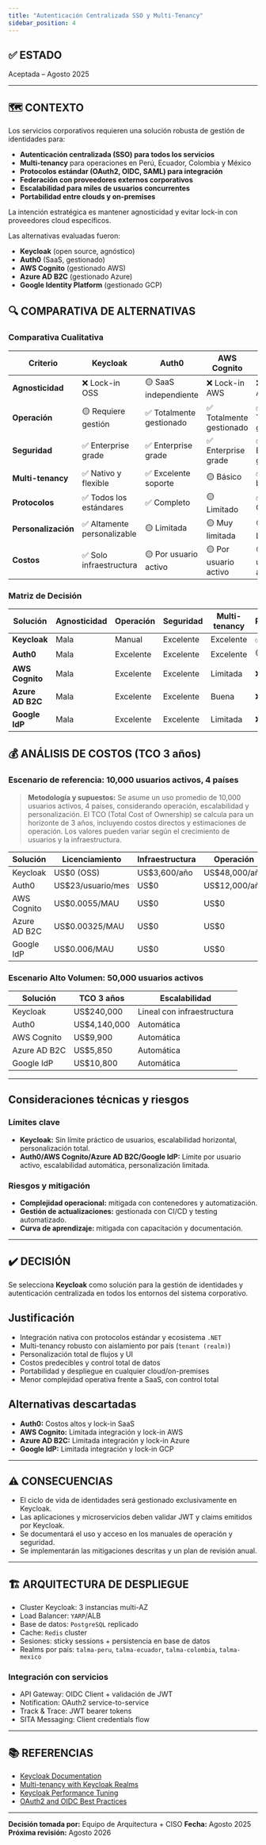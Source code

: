 ```yaml
---
title: "Autenticación Centralizada SSO y Multi-Tenancy"
sidebar_position: 4
---
```


## ✅ ESTADO

Aceptada – Agosto 2025

---

## 🗺️ CONTEXTO

Los servicios corporativos requieren una solución robusta de gestión de identidades para:

- **Autenticación centralizada (SSO) para todos los servicios**
- **Multi-tenancy** para operaciones en Perú, Ecuador, Colombia y México
- **Protocolos estándar (OAuth2, OIDC, SAML) para integración**
- **Federación con proveedores externos corporativos**
- **Escalabilidad para miles de usuarios concurrentes**
- **Portabilidad entre clouds y on-premises**

La intención estratégica es mantener agnosticidad y evitar lock-in con proveedores cloud específicos.

Las alternativas evaluadas fueron:

- **Keycloak** (open source, agnóstico)
- **Auth0** (SaaS, gestionado)
- **AWS Cognito** (gestionado AWS)
- **Azure AD B2C** (gestionado Azure)
- **Google Identity Platform** (gestionado GCP)

## 🔍 COMPARATIVA DE ALTERNATIVAS

### Comparativa Cualitativa

| Criterio | Keycloak | Auth0 | AWS Cognito | Azure AD B2C | Google IdP |
|----------|----------|-------|-------------|--------------|------------|
| **Agnosticidad** | ❌ Lock-in OSS | 🟡 SaaS independiente | ❌ Lock-in AWS | ❌ Lock-in Azure | ❌ Lock-in GCP |
| **Operación** | 🟡 Requiere gestión | ✅ Totalmente gestionado | ✅ Totalmente gestionado | ✅ Totalmente gestionado | ✅ Totalmente gestionado |
| **Seguridad** | ✅ Enterprise grade | ✅ Enterprise grade | ✅ Enterprise grade | ✅ Enterprise grade | ✅ Enterprise grade |
| **Multi-tenancy** | ✅ Nativo y flexible | ✅ Excelente soporte | 🟡 Básico | ✅ Muy bueno | 🟡 Básico |
| **Protocolos** | ✅ Todos los estándares | ✅ Completo | 🟡 Limitado | ✅ Completo | 🟡 Limitado |
| **Personalización** | ✅ Altamente personalizable | 🟡 Limitada | 🟡 Muy limitada | 🟡 Limitada | 🟡 Muy limitada |
| **Costos** | ✅ Solo infraestructura | 🟡 Por usuario activo | 🟡 Por usuario activo | 🟡 Por usuario activo | 🟡 Por usuario activo |

### Matriz de Decisión

| Solución | Agnosticidad | Operación | Seguridad | Multi-tenancy | Recomendación |
|----------|--------------|-----------|-----------|---------------|---------------|
| **Keycloak** | Mala | Manual | Excelente | Excelente | ✅ **Seleccionada** |
| **Auth0** | Mala | Excelente | Excelente | Excelente | 🟡 Alternativa |
| **AWS Cognito** | Mala | Excelente | Excelente | Limitada | ❌ Descartada |
| **Azure AD B2C** | Mala | Excelente | Excelente | Buena | ❌ Descartada |
| **Google IdP** | Mala | Excelente | Excelente | Limitada | ❌ Descartada |

## 💰 ANÁLISIS DE COSTOS (TCO 3 años)

### Escenario de referencia: 10,000 usuarios activos, 4 países

> **Metodología y supuestos:** Se asume un uso promedio de 10,000 usuarios activos, 4 países, considerando operación, escalabilidad y personalización. El TCO (Total Cost of Ownership) se calcula para un horizonte de 3 años, incluyendo costos directos y estimaciones de operación. Los valores pueden variar según el crecimiento de usuarios y la infraestructura.

| Solución | Licenciamiento | Infraestructura | Operación | TCO 3 años |
|----------|----------------|----------------|-----------|------------|
| Keycloak | US$0 (OSS) | US$3,600/año | US$48,000/año | US$154,800 |
| Auth0 | US$23/usuario/mes | US$0 | US$12,000/año | US$864,000 |
| AWS Cognito | US$0.0055/MAU | US$0 | US$0 | US$1,980/año |
| Azure AD B2C | US$0.00325/MAU | US$0 | US$0 | US$1,170/año |
| Google IdP | US$0.006/MAU | US$0 | US$0 | US$2,160/año |

### Escenario Alto Volumen: 50,000 usuarios activos

| Solución | TCO 3 años | Escalabilidad |
|----------|------------|---------------|
| Keycloak | US$240,000 | Lineal con infraestructura |
| Auth0 | US$4,140,000 | Automática |
| AWS Cognito | US$9,900 | Automática |
| Azure AD B2C | US$5,850 | Automática |
| Google IdP | US$10,800 | Automática |

---

## Consideraciones técnicas y riesgos

### Límites clave

- **Keycloak:** Sin límite práctico de usuarios, escalabilidad horizontal, personalización total.
- **Auth0/AWS Cognito/Azure AD B2C/Google IdP:** Límite por usuario activo, escalabilidad automática, personalización limitada.

### Riesgos y mitigación

- **Complejidad operacional:** mitigada con contenedores y automatización.
- **Gestión de actualizaciones:** gestionada con CI/CD y testing automatizado.
- **Curva de aprendizaje:** mitigada con capacitación y documentación.

---

## ✔️ DECISIÓN

Se selecciona **Keycloak** como solución para la gestión de identidades y autenticación centralizada en todos los entornos del sistema corporativo.

## Justificación

- Integración nativa con protocolos estándar y ecosistema `.NET`
- Multi-tenancy robusto con aislamiento por país (`tenant (realm)`)
- Personalización total de flujos y UI
- Costos predecibles y control total de datos
- Portabilidad y despliegue en cualquier cloud/on-premises
- Menor complejidad operativa frente a SaaS, con control total

## Alternativas descartadas

- **Auth0:** Costos altos y lock-in SaaS
- **AWS Cognito:** Limitada integración y lock-in AWS
- **Azure AD B2C:** Limitada integración y lock-in Azure
- **Google IdP:** Limitada integración y lock-in GCP

---

## ⚠️ CONSECUENCIAS

- El ciclo de vida de identidades será gestionado exclusivamente en Keycloak.
- Las aplicaciones y microservicios deben validar JWT y claims emitidos por Keycloak.
- Se documentará el uso y acceso en los manuales de operación y seguridad.
- Se implementarán las mitigaciones descritas y un plan de revisión anual.

---

## 🏗️ ARQUITECTURA DE DESPLIEGUE

- Cluster Keycloak: 3 instancias multi-AZ
- Load Balancer: `YARP`/ALB
- Base de datos: `PostgreSQL` replicado
- Cache: `Redis` cluster
- Sesiones: sticky sessions + persistencia en base de datos
- Realms por país: `talma-peru`, `talma-ecuador`, `talma-colombia`, `talma-mexico`

### Integración con servicios

- API Gateway: OIDC Client + validación de JWT
- Notification: OAuth2 service-to-service
- Track & Trace: JWT bearer tokens
- SITA Messaging: Client credentials flow

---

## 📚 REFERENCIAS

- [Keycloak Documentation](https://www.keycloak.org/documentation)
- [Multi-tenancy with Keycloak Realms](https://www.keycloak.org/docs/latest/server_admin/#_realms)
- [Keycloak Performance Tuning](https://www.keycloak.org/docs/latest/server_installation/#_clustering)
- [OAuth2 and OIDC Best Practices](https://datatracker.ietf.org/doc/html/draft-ietf-oauth-security-topics)

---

**Decisión tomada por:** Equipo de Arquitectura + CISO
**Fecha:** Agosto 2025
**Próxima revisión:** Agosto 2026
